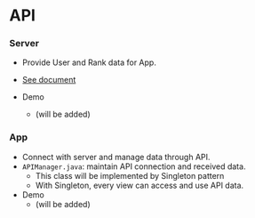 # API



### Server

- Provide User and Rank data for App.
- [See document]()

- Demo
  - (will be added)



### App

- Connect with server and manage data through API.
- `APIManager.java`: maintain API connection and received data.
  - This class will be implemented by Singleton pattern
  - With Singleton, every view can access and use API data.
- Demo
  - (will be added)